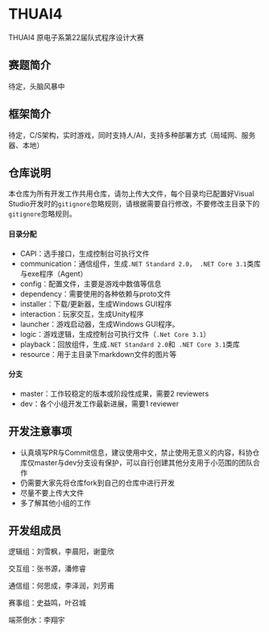 # THUAI4
THUAI4 原电子系第22届队式程序设计大赛

## 赛题简介

待定，头脑风暴中

## 框架简介

待定，C/S架构，实时游戏，同时支持人/AI，支持多种部署方式（局域网、服务器、本地）

## 仓库说明

本仓库为所有开发工作共用仓库，请勿上传大文件，每个目录均已配置好Visual Studio开发时的`gitignore`忽略规则，请根据需要自行修改，不要修改主目录下的`gitignore`忽略规则。

#### 目录分配

- CAPI：选手接口，生成控制台可执行文件
- communication：通信组件，生成`.NET Standard 2.0`，` .NET Core 3.1`类库与exe程序（Agent）
- config：配置文件，主要是游戏中数值等信息
- dependency：需要使用的各种依赖与proto文件
- installer：下载/更新器，生成Windows GUI程序
- interaction：玩家交互，生成Unity程序
- launcher：游戏启动器，生成Windows GUI程序。
- logic：游戏逻辑，生成控制台可执行文件（`.Net Core 3.1`）
- playback：回放组件，生成`.NET Standard 2.0`和` .NET Core 3.1`类库
- resource：用于主目录下markdown文件的图片等

#### 分支

- master：工作较稳定的版本或阶段性成果，需要2 reviewers
- dev：各个小组开发工作最新进展，需要1 reviewer

## 开发注意事项
- 认真填写PR与Commit信息，建议使用中文，禁止使用无意义的内容，科协仓库仅master与dev分支设有保护，可以自行创建其他分支用于小范围的团队合作
- 仍需要大家先将仓库fork到自己的仓库中进行开发
- 尽量不要上传大文件
- 多了解其他小组的工作

## 开发组成员

逻辑组：刘雪枫，李晨阳，谢童欣

交互组：张书源，潘修睿

通信组：何思成，李泽润，刘芳甫

赛事组：史益鸣，叶召城

端茶倒水：李翔宇